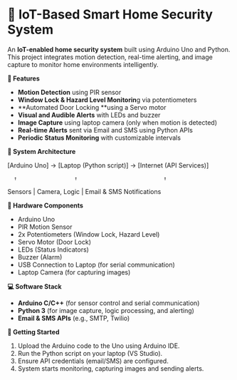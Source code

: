# 🔐 IoT-Based Smart Home Security System
An **IoT-enabled home security system** built using Arduino Uno and Python. This project integrates motion detection, real-time alerting, and image capture to monitor home environments intelligently.



**📑 Features**

- **Motion Detection** using PIR sensor
- **Window Lock & Hazard Level Monitorin**g via potentiometers
- **Automated Door Locking **using a Servo motor
- **Visual and Audible Alerts** with LEDs and buzzer
- **Image Capture** using laptop camera (only when motion is detected)
- **Real-time Alerts** sent via Email and SMS using Python APIs
- **Periodic Status Monitoring** with customizable intervals



**📡 System Architecture**

[Arduino Uno] → [Laptop (Python script)] → [Internet (API Services)]

      ↑                  ↑                           ↑
      
   Sensors      |      Camera, Logic      |      Email & SMS Notifications
   


**🔌 Hardware Components**

- Arduino Uno
- PIR Motion Sensor
- 2x Potentiometers (Window Lock, Hazard Level)
- Servo Motor (Door Lock)
- LEDs (Status Indicators)
- Buzzer (Alarm)
- USB Connection to Laptop (for serial communication)
- Laptop Camera (for capturing images)




**💻 Software Stack**

* **Arduino C/C++** (for sensor control and serial communication)
* **Python 3** (for image capture, logic processing, and alerting)
* **Email & SMS APIs** (e.g., SMTP, Twilio)



**📝 Getting Started**

1. Upload the Arduino code to the Uno using Arduino IDE.
2. Run the Python script on your laptop (VS Studio).
3. Ensure API credentials (email/SMS) are configured.
4. System starts monitoring, capturing images and sending alerts.
